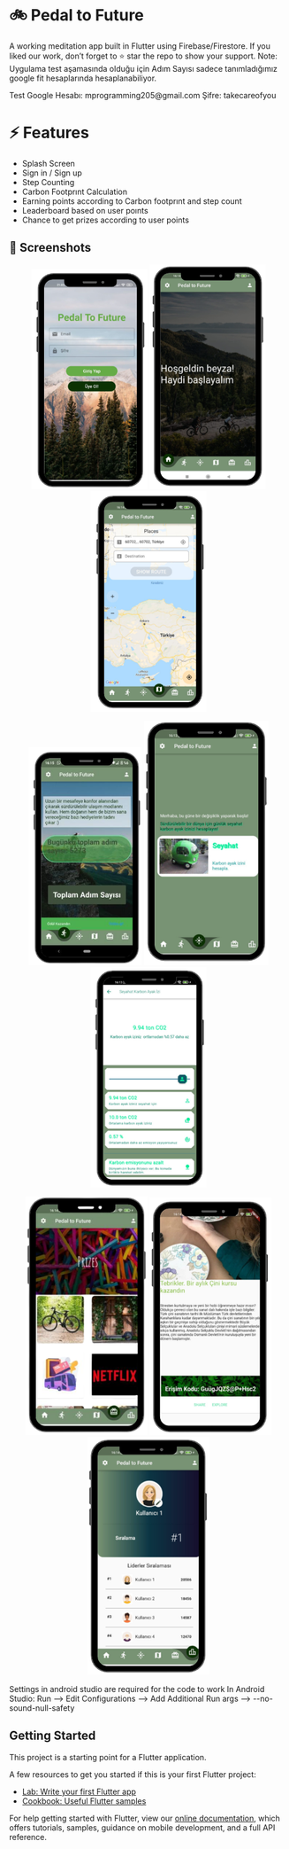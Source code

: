 # 🚲 Pedal to Future
 A working meditation app built in Flutter using Firebase/Firestore.
 If you liked our work, don’t forget to ⭐ star the repo to show your support.
 Note: Uygulama test aşamasında olduğu için Adım Sayısı sadece tanımladığımız google fit hesaplarında hesaplanabiliyor. 
 </p>Test Google Hesabı: mprogramming205@gmail.com     Şifre: takecareofyou

# ⚡ Features
* Splash Screen
* Sign in / Sign up
* Step Counting
* Carbon Footprınt Calculation
* Earning points according to Carbon footprınt and step count
* Leaderboard based on user poınts
* Chance to get prizes according to user points


## 📸 Screenshots
<p align = "center">
<img src="https://github.com/ZehraMogulkoc/Pedal_To_Future/blob/main/secreenshots/signin-removebg-preview.png" alt="feed example" width="210"> 
<img src="https://github.com/ZehraMogulkoc/Pedal_To_Future/blob/main/secreenshots/home-removebg-preview.png" alt="feed example" width="210">

<img src="https://github.com/ZehraMogulkoc/Pedal_To_Future/blob/main/secreenshots/map-removebg-preview.png" alt="feed example" width="210">
</p>
<p align ="center">
<img src="https://github.com/ZehraMogulkoc/Pedal_To_Future/blob/main/secreenshots/adim_syar-removebg-preview.png" alt="feed example" width="205">
<img src="https://github.com/ZehraMogulkoc/Pedal_To_Future/blob/main/secreenshots/co2-removebg-preview.png" alt="feed example" width="225">
<img src="https://github.com/ZehraMogulkoc/Pedal_To_Future/blob/main/secreenshots/co2_footprint-removebg-preview.png" alt="feed example" width="210">
</p>
<p align = "center">
  <img src=" https://github.com/ZehraMogulkoc/Pedal_To_Future/blob/main/secreenshots/prize-removebg-preview.png" alt="feed example" width="220">
 <img src="https://github.com/ZehraMogulkoc/Pedal_To_Future/blob/main/secreenshots/odul_detay-removebg-preview.png" alt="feed example" width="220">
 <img src="https://github.com/ZehraMogulkoc/Pedal_To_Future/blob/main/secreenshots/leaderboard-removebg-preview.png" alt="feed example" width="220">

Settings in android studio are required for the code to work
In Android Studio:
Run --> Edit Configurations --> Add Additional Run args --> --no-sound-null-safety


## Getting Started

This project is a starting point for a Flutter application.

A few resources to get you started if this is your first Flutter project:

- [Lab: Write your first Flutter app](https://flutter.dev/docs/get-started/codelab)
- [Cookbook: Useful Flutter samples](https://flutter.dev/docs/cookbook)

For help getting started with Flutter, view our
[online documentation](https://flutter.dev/docs), which offers tutorials,
samples, guidance on mobile development, and a full API reference.
